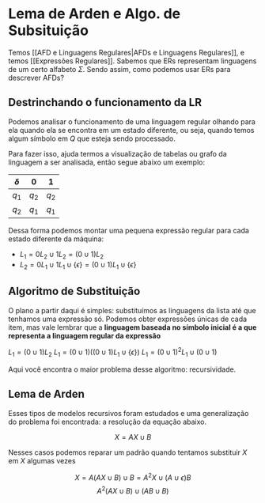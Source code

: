 # Lema de Arden e Algo. de Subsituição
Temos [[AFD e Linguagens Regulares|AFDs e Linguagens Regulares]], e temos [[Expressões Regulares]]. Sabemos que ERs representam linguagens de um certo alfabeto $\Sigma$. Sendo assim, como podemos usar ERs para descrever AFDs?

## Destrinchando o funcionamento da LR
Podemos analisar o funcionamento de uma linguagem regular olhando para ela quando ela se encontra em um estado diferente, ou seja, quando temos algum símbolo em $Q$ que esteja sendo processado.

Para fazer isso, ajuda termos a visualização de tabelas ou grafo da linguagem a ser analisada, então segue abaixo um exemplo:

| $\delta$ | $0$ | $1$ | 
|---|---|---|
|$q_1$|$q_2$|$q_2$|
|$q_2$|$q_1$|$q_1$|

Dessa forma podemos montar uma pequena expressão regular para cada estado diferente da máquina:

- $L_1 = 0L_2 \cup 1L_2 = (0 \cup 1)L_2$
- $L_2 = 0L_1 \cup 1L_1 \cup \{\epsilon\} = (0 \cup 1)L_1 \cup \{\epsilon\}$

## Algoritmo de Substituição
O plano a partir daqui é simples: substituímos as linguagens da lista até que tenhamos uma expressão só. Podemos obter expressões únicas de cada item, mas vale lembrar que a **linguagem baseada no símbolo inicial é a que representa a linguagem regular da expressão**

$L_1 = (0 \cup 1)L_2$
$L_1 = (0 \cup 1)((0 \cup 1)L_1 \cup \{\epsilon\})$
$L_1 = (0 \cup 1)^2L_1 \cup (0 \cup 1)$

Aqui você encontra o maior problema desse algoritmo: recursividade. 

## Lema de Arden
Esses tipos de modelos recursivos foram estudados e uma generalização do problema foi encontrada: a resolução da equação abaixo.

$$X = AX \cup B$$

Nesses casos podemos reparar um padrão quando tentamos substituir $X$ em $X$ algumas vezes

$$ X = A(AX \cup B) \cup B = A^2X \cup (A \cup \epsilon)B$$
$$A^2(AX \cup B) \cup (AB \cup B)$$